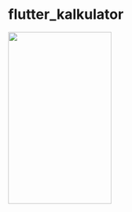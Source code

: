 # flutter_kalkulator

<img src="https://user-images.githubusercontent.com/69227102/89712762-2883e400-d9bd-11ea-9057-5f660f20c88a.jpg" width="210" height="350"> 
